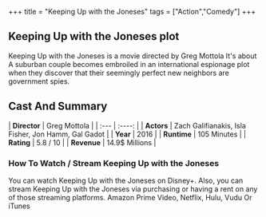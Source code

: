 +++
title = "Keeping Up with the Joneses"
tags = ["Action","Comedy"]
+++
## Keeping Up with the Joneses plot
Keeping Up with the Joneses is a movie directed by Greg Mottola It's about A suburban couple becomes embroiled in an international espionage plot when they discover that their seemingly perfect new neighbors are government spies.
## Cast And Summary
| **Director**      | Greg Mottola |
    | :---        |    :----:   |
    |  **Actors** | Zach Galifianakis, Isla Fisher, Jon Hamm, Gal Gadot |
    | **Year**   | 2016    |
    |  **Runtime** | 105 Minutes |
    |  **Rating** | 5.8 / 10 | 
    |  **Revenue** | 14.9$ Millions |
### How To Watch / Stream Keeping Up with the Joneses
You can watch Keeping Up with the Joneses on Disney+.
Also, you can stream Keeping Up with the Joneses via purchasing or having a rent on any of those streaming platforms.
Amazon Prime Video, Netflix, Hulu, Vudu Or iTunes